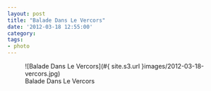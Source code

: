 ```yaml
---
layout: post
title: "Balade Dans Le Vercors"
date: '2012-03-18 12:55:00'
category: 
tags:
- photo
---
```


<figure>
![Balade Dans Le Vercors](#{ site.s3.url }images/2012-03-18-vercors.jpg)
<figcaption>Balade Dans Le Vercors</figcaption>
</figure>
